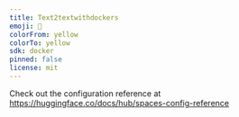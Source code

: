 ```yaml
---
title: Text2textwithdockers
emoji: 🚀
colorFrom: yellow
colorTo: yellow
sdk: docker
pinned: false
license: mit
---
```


Check out the configuration reference at https://huggingface.co/docs/hub/spaces-config-reference
